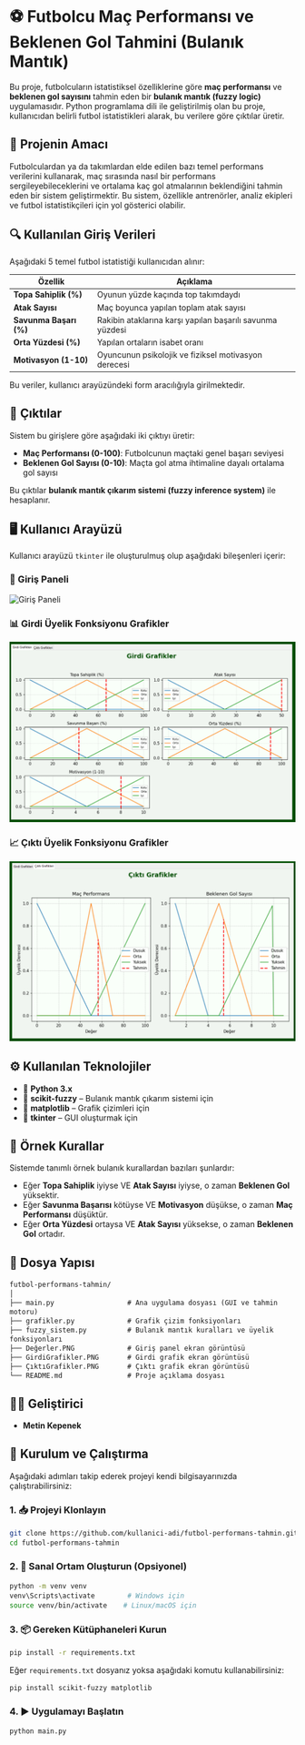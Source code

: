 
# ⚽ Futbolcu Maç Performansı ve Beklenen Gol Tahmini (Bulanık Mantık)

Bu proje, futbolcuların istatistiksel özelliklerine göre **maç performansı** ve **beklenen gol sayısını** tahmin eden bir **bulanık mantık (fuzzy logic)** uygulamasıdır. Python programlama dili ile geliştirilmiş olan bu proje, kullanıcıdan belirli futbol istatistikleri alarak, bu verilere göre çıktılar üretir.

## 🎯 Projenin Amacı

Futbolculardan ya da takımlardan elde edilen bazı temel performans verilerini kullanarak, maç sırasında nasıl bir performans sergileyebileceklerini ve ortalama kaç gol atmalarının beklendiğini tahmin eden bir sistem geliştirmektir. Bu sistem, özellikle antrenörler, analiz ekipleri ve futbol istatistikçileri için yol gösterici olabilir.

## 🔍 Kullanılan Giriş Verileri

Aşağıdaki 5 temel futbol istatistiği kullanıcıdan alınır:

| Özellik              | Açıklama |
|----------------------|----------|
| **Topa Sahiplik (%)**  | Oyunun yüzde kaçında top takımdaydı |
| **Atak Sayısı**        | Maç boyunca yapılan toplam atak sayısı |
| **Savunma Başarı (%)** | Rakibin ataklarına karşı yapılan başarılı savunma yüzdesi |
| **Orta Yüzdesi (%)**   | Yapılan ortaların isabet oranı |
| **Motivasyon (1-10)**  | Oyuncunun psikolojik ve fiziksel motivasyon derecesi |

Bu veriler, kullanıcı arayüzündeki form aracılığıyla girilmektedir.

## 🧠 Çıktılar

Sistem bu girişlere göre aşağıdaki iki çıktıyı üretir:

- **Maç Performansı (0-100)**: Futbolcunun maçtaki genel başarı seviyesi
- **Beklenen Gol Sayısı (0-10)**: Maçta gol atma ihtimaline dayalı ortalama gol sayısı

Bu çıktılar **bulanık mantık çıkarım sistemi (fuzzy inference system)** ile hesaplanır.

## 🖥️ Kullanıcı Arayüzü

Kullanıcı arayüzü `tkinter` ile oluşturulmuş olup aşağıdaki bileşenleri içerir:

### 📌 Giriş Paneli

![Giriş Paneli](img/Değerler.PNG)

### 📊 Girdi Üyelik Fonksiyonu Grafikler

![Girdi Grafikler](GirdiGrafikler.PNG)

### 📈 Çıktı Üyelik Fonksiyonu Grafikler

![Çıktı Grafikler](ÇıktıGrafikler.PNG)

## ⚙️ Kullanılan Teknolojiler

- 🐍 **Python 3.x**
- 🔢 **scikit-fuzzy** – Bulanık mantık çıkarım sistemi için
- 🎨 **matplotlib** – Grafik çizimleri için
- 🧱 **tkinter** – GUI oluşturmak için

## 🧪 Örnek Kurallar

Sistemde tanımlı örnek bulanık kurallardan bazıları şunlardır:

- Eğer **Topa Sahiplik** iyiyse VE **Atak Sayısı** iyiyse, o zaman **Beklenen Gol** yüksektir.
- Eğer **Savunma Başarısı** kötüyse VE **Motivasyon** düşükse, o zaman **Maç Performansı** düşüktür.
- Eğer **Orta Yüzdesi** ortaysa VE **Atak Sayısı** yüksekse, o zaman **Beklenen Gol** ortadır.

## 📁 Dosya Yapısı

```
futbol-performans-tahmin/
│
├── main.py                  # Ana uygulama dosyası (GUI ve tahmin motoru)
├── grafikler.py             # Grafik çizim fonksiyonları
├── fuzzy_sistem.py          # Bulanık mantık kuralları ve üyelik fonksiyonları
├── Değerler.PNG             # Giriş panel ekran görüntüsü
├── GirdiGrafikler.PNG       # Girdi grafik ekran görüntüsü
├── ÇıktıGrafikler.PNG       # Çıktı grafik ekran görüntüsü
└── README.md                # Proje açıklama dosyası
```

## 👨‍💻 Geliştirici

- **Metin Kepenek**

## 🚀 Kurulum ve Çalıştırma

Aşağıdaki adımları takip ederek projeyi kendi bilgisayarınızda çalıştırabilirsiniz:

### 1. 📥 Projeyi Klonlayın

```bash
git clone https://github.com/kullanici-adi/futbol-performans-tahmin.git
cd futbol-performans-tahmin
```

### 2. 🧪 Sanal Ortam Oluşturun (Opsiyonel)

```bash
python -m venv venv
venv\Scripts\activate        # Windows için
source venv/bin/activate    # Linux/macOS için
```

### 3. 📦 Gereken Kütüphaneleri Kurun

```bash
pip install -r requirements.txt
```

Eğer `requirements.txt` dosyanız yoksa aşağıdaki komutu kullanabilirsiniz:

```bash
pip install scikit-fuzzy matplotlib
```

### 4. ▶️ Uygulamayı Başlatın

```bash
python main.py
```
